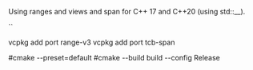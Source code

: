 Using ranges and views and span for C++ 17 and C++20 (using std::__).

``

vcpkg add port range-v3
vcpkg add port tcb-span

#cmake --preset=default
#cmake --build build --config Release

```
